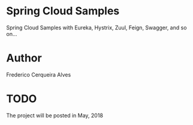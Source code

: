 # Spring Cloud Samples

Spring Cloud Samples with Eureka, Hystrix, Zuul, Feign, Swagger, and so on...

# Author 

Frederico Cerqueira Alves

# TODO

The project will be posted in May, 2018
